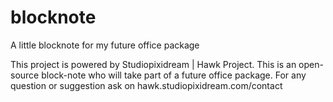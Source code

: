 # blocknote
A little blocknote for my future office package

This project is powered by Studiopixidream | Hawk Project. This is an open-source block-note who will take part of a future office package. For any question or suggestion ask on hawk.studiopixidream.com/contact
